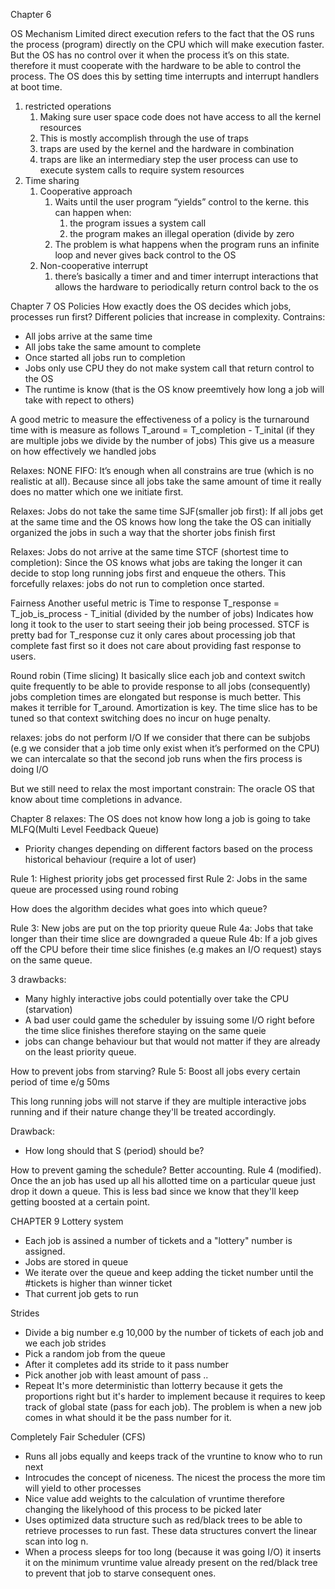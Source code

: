 Chapter 6

OS Mechanism 
Limited direct execution
refers to the fact that the OS runs the process (program) directly on the CPU which will make execution faster. But the OS has no control over it
when the process it’s on this state. therefore it must cooperate with the hardware to be able to control the process.
The OS does this by setting time interrupts and interrupt handlers at boot time.
1. restricted operations
    1. Making sure user space code does not have access to all the kernel resources
    2. This is mostly accomplish through the use of traps 
    3. traps are used by the kernel and the hardware in combination 
    4. traps are like an intermediary step the user process can use to execute system calls to require system resources
2. Time sharing
    1. Cooperative approach
        1. Waits until the user program “yields” control to the kerne. this can happen when:
            1. the program issues a system call
            2. the program makes an illegal operation (divide by zero
        2. The problem is what happens when the program runs an infinite loop and never gives back control to the OS
    2. Non-cooperative interrupt
        1. there’s basically a timer and and timer interrupt interactions that allows the hardware to periodically return control back to the os 

Chapter 7
OS Policies
How exactly does the OS decides which jobs, processes run first?
Different policies that increase in complexity. Contrains:
- All jobs arrive at the same time
- All jobs take the same amount to complete
- Once started all jobs run to completion
- Jobs only use CPU they do not make system call that return control to the OS
- The runtime is know (that is the OS know preemtively how long a job will take with repect to others)

A good metric to measure the effectiveness of a policy is the turnaround time with is measure as follows
T_around  = T_completion - T_inital (if they are multiple jobs we divide by the number of jobs) 
This give us a measure on how effectively we handled jobs

Relaxes: NONE
FIFO: It’s enough when all constrains are true (which is no realistic at all). Because since all jobs take the same amount of time it really does no matter which one we initiate first.

Relaxes: Jobs do not take the same time
SJF(smaller job first): If all jobs get at the same time and the OS knows how long the take the OS can initially organized the jobs in such a way that the shorter jobs finish first 

Relaxes: Jobs do not arrive at the same time
STCF (shortest time to completion): Since the OS knows what jobs are taking  the longer it can decide to stop long running jobs first and enqueue the others. This forcefully relaxes: jobs do not run to completion once started.

Fairness
Another useful metric is Time to response
T_response = T_job_is_process - T_initial (divided by the number of jobs)
Indicates how long it took to the user to start seeing their job being processed.
STCF is pretty bad for T_response cuz it only cares about processing job that complete fast first so it does not care about providing fast response to users.

Round robin (Time slicing)
It basically slice each job and context switch quite frequently to be able to provide response to all jobs (consequently) jobs completion times are elongated but response is much better. This makes it terrible for T_around.
Amortization is key. The time slice has to be tuned so that context switching does no incur on huge penalty.

relaxes: jobs do not perform I/O
If we consider that there can be subjobs (e.g we consider that a job time only exist when it’s performed on the CPU) we can intercalate so that the second job runs when the firs process is doing I/O

But we still need to relax the most important constrain: The oracle OS that know about time completions in advance.

Chapter 8
relaxes: The OS does not know how long a job is going to take
MLFQ(Multi Level Feedback Queue)
- Priority changes depending on different factors based on the process historical behaviour (require a lot of user)

Rule 1: Highest priority jobs get processed first
Rule 2: Jobs in the same queue are processed using round robing

How does the algorithm decides what goes into which queue?

Rule 3: New jobs are put on the top priority queue
Rule 4a: Jobs that take longer than their time slice are downgraded a queue
Rule 4b: If a job gives off the CPU before their time slice finishes (e.g makes an I/O request) stays on the same queue.

3 drawbacks:
- Many highly interactive jobs could potentially over take the CPU (starvation)
- A bad user could game the scheduler by issuing some I/O right before the time slice finishes therefore staying on the same queie
- jobs can change behaviour but that would not matter if they are already on the least priority queue.

How to prevent jobs from starving?
Rule 5: Boost all jobs every certain period of time e/g 50ms

This long running jobs will not starve if they are multiple interactive jobs running and if their nature change they'll be treated accordingly.

Drawback:
- How long should that S (period) should be?

How to prevent gaming the schedule?
Better accounting.
Rule 4 (modified). Once the an job has used up all his allotted time on a particular queue just drop it down a queue. This is less bad since we know that they'll keep getting boosted at a certain point.

CHAPTER 9
Lottery system
- Each job is assined a number of tickets and a "lottery" number is assigned.
- Jobs are stored in queue 
- We iterate over the queue and keep adding the ticket number until the #tickets is higher than winner ticket
- That current job gets to run

Strides
- Divide a big number e.g 10,000 by the number of tickets of each job and we each job strides
- Pick a random job from the queue
- After it completes add its stride to it pass number
- Pick another job with least amount of pass ..
- Repeat
It's more deterministic than lotterry because it gets the proportions right but it's harder to implement because it requires to keep track of global state (pass for each job). The problem is when a new job comes in what should it be the pass number for it.

Completely Fair Scheduler (CFS)
- Runs all jobs equally and keeps track of the vruntine to know who to run next
- Introcudes the concept of niceness. The nicest the process the more tim will yield to other processes
- Nice value add weights to the calculation of vruntime therefore changing the likelyhood of this process to be picked later
- Uses optimized data structure such as red/black trees to be able to retrieve processes to run fast. These data structures convert the linear scan into log n.
- When a process sleeps for too long (because it was going I/O) it inserts it on the minimum vruntime value already present on the red/black tree to prevent that job to starve consequent ones.
